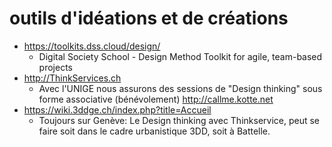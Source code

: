 # outils d'idéations et de créations
* https://toolkits.dss.cloud/design/
  * Digital Society School - Design Method Toolkit for agile, team-based projects
* http://ThinkServices.ch
  * Avec l'UNIGE nous assurons des sessions de "Design thinking" sous forme associative (bénévolement) http://callme.kotte.net
* https://wiki.3ddge.ch/index.php?title=Accueil
  * Toujours sur Genève: Le Design thinking avec Thinkservice, peut se faire soit dans le cadre urbanistique 3DD, soit à Battelle.
